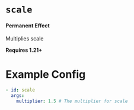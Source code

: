# `scale`
#### Permanent Effect

Multiplies scale

**Requires 1.21+**
# Example Config
```yaml
- id: scale
  args:
    multiplier: 1.5 # The multiplier for scale
```